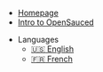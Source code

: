 - [Homepage](../README.md)
- [Intro to OpenSauced](/intro-to-oss/README.md)
<!-- - [⭐ Star The Repo](https://github.com/open-sauced/intro) -->
- Languages
  - [:us: English](/intro-to-oss/)
  - [:fr: French](/intro-to-oss/translations/fr/)
